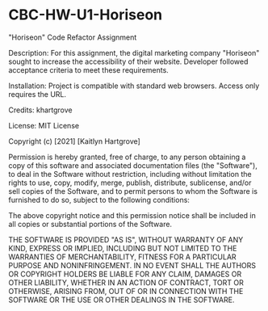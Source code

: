 # CBC-HW-U1-Horiseon

"Horiseon" Code Refactor Assignment

Description:
For this assignment, the digital marketing company "Horiseon" sought to increase the accessibility of their website. Developer followed acceptance criteria to meet these requirements.

Installation:
Project is compatible with standard web browsers. Access only requires the URL.

Credits:
khartgrove

License:
MIT License

Copyright (c) [2021] [Kaitlyn Hartgrove]

Permission is hereby granted, free of charge, to any person obtaining a copy
of this software and associated documentation files (the "Software"), to deal
in the Software without restriction, including without limitation the rights
to use, copy, modify, merge, publish, distribute, sublicense, and/or sell
copies of the Software, and to permit persons to whom the Software is
furnished to do so, subject to the following conditions:

The above copyright notice and this permission notice shall be included in all
copies or substantial portions of the Software.

THE SOFTWARE IS PROVIDED "AS IS", WITHOUT WARRANTY OF ANY KIND, EXPRESS OR
IMPLIED, INCLUDING BUT NOT LIMITED TO THE WARRANTIES OF MERCHANTABILITY,
FITNESS FOR A PARTICULAR PURPOSE AND NONINFRINGEMENT. IN NO EVENT SHALL THE
AUTHORS OR COPYRIGHT HOLDERS BE LIABLE FOR ANY CLAIM, DAMAGES OR OTHER
LIABILITY, WHETHER IN AN ACTION OF CONTRACT, TORT OR OTHERWISE, ARISING FROM,
OUT OF OR IN CONNECTION WITH THE SOFTWARE OR THE USE OR OTHER DEALINGS IN THE
SOFTWARE.
